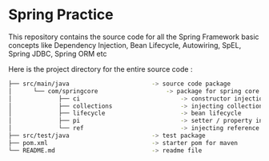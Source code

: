 # Spring Practice

This repository contains the source code for all the Spring Framework basic concepts like Dependency Injection, Bean Lifecycle, Autowiring, SpEL,
Spring JDBC, Spring ORM etc 

Here is the project directory for the entire source code  : 


```bash
├── src/main/java                       -> source code package      
│      └── com/springcore                   -> package for spring core concepts
│             ├── ci                            -> constructor injection
│             ├── collections                   -> injecting collection types
│             ├── lifecycle                     -> bean lifecycle
│             ├── pi                            -> setter / property injection
│             └── ref                           -> injecting reference beans
├── src/test/java                       -> test package
├── pom.xml                             -> starter pom for maven 
└── README.md                           -> readme file 
```
